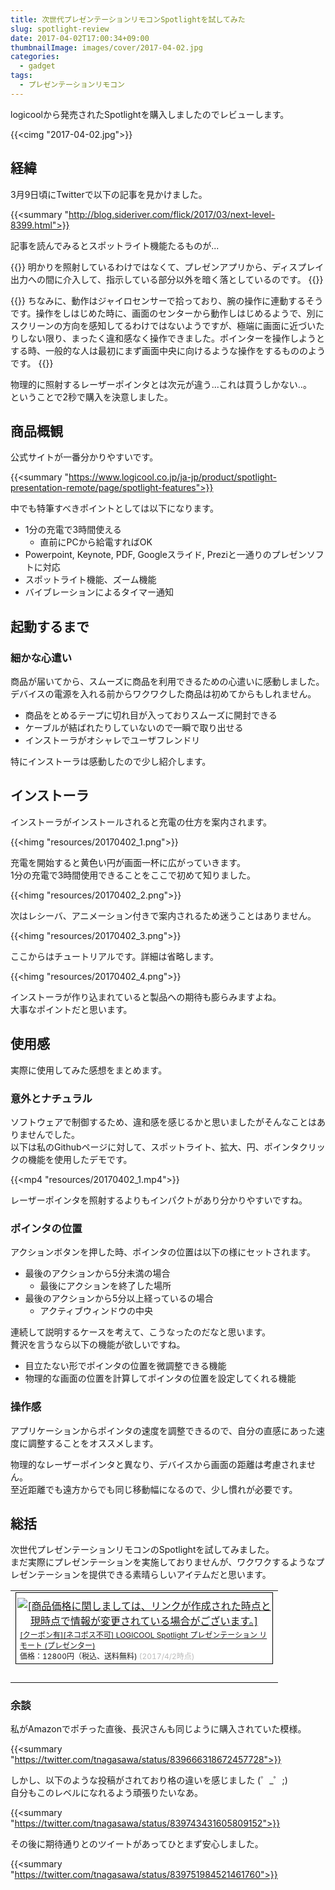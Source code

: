 ```yaml
---
title: 次世代プレゼンテーションリモコンSpotlightを試してみた
slug: spotlight-review
date: 2017-04-02T17:00:34+09:00
thumbnailImage: images/cover/2017-04-02.jpg
categories:
  - gadget
tags:
  - プレゼンテーションリモコン
---
```



logicoolから発売されたSpotlightを購入しましたのでレビューします。

<!--more-->

{{<cimg "2017-04-02.jpg">}}

<!--toc-->


経緯
----

3月9日頃にTwitterで以下の記事を見かけました。

{{<summary "http://blog.sideriver.com/flick/2017/03/next-level-8399.html">}}

記事を読んでみるとスポットライト機能たるものが...

{{<alert>}}
明かりを照射しているわけではなくて、プレゼンアプリから、ディスプレイ出力への間に介入して、指示している部分以外を暗く落としているのです。
{{</alert>}}

{{<alert>}}
ちなみに、動作はジャイロセンサーで拾っており、腕の操作に連動するそうです。操作をしはじめた時に、画面のセンターから動作しはじめるようで、別にスクリーンの方向を感知してるわけではないようですが、極端に画面に近づいたりしない限り、まったく違和感なく操作できました。ポインターを操作しようとする時、一般的な人は最初にまず画面中央に向けるような操作をするもののようです。
{{</alert>}}

物理的に照射するレーザーポインタとは次元が違う...これは買うしかない..。  
ということで2秒で購入を決意しました。


商品概観
--------

公式サイトが一番分かりやすいです。

{{<summary "https://www.logicool.co.jp/ja-jp/product/spotlight-presentation-remote/page/spotlight-features">}}

中でも特筆すべきポイントとしては以下になります。

* 1分の充電で3時間使える
    * 直前にPCから給電すればOK
* Powerpoint, Keynote, PDF, Googleスライド, Preziと一通りのプレゼンソフトに対応
* スポットライト機能、ズーム機能
* バイブレーションによるタイマー通知


起動するまで
------------

### 細かな心遣い

商品が届いてから、スムーズに商品を利用できるための心遣いに感動しました。  
デバイスの電源を入れる前からワクワクした商品は初めてからもしれません。

* 商品をとめるテープに切れ目が入っておりスムーズに開封できる
* ケーブルが結ばれたりしていないので一瞬で取り出せる
* インストーラがオシャレでユーザフレンドリ

特にインストーラは感動したので少し紹介します。


インストーラ
------------

インストーラがインストールされると充電の仕方を案内されます。

{{<himg "resources/20170402_1.png">}}

充電を開始すると黄色い円が画面一杯に広がっていきます。  
1分の充電で3時間使用できることをここで初めて知りました。

{{<himg "resources/20170402_2.png">}}

次はレシーバ、アニメーション付きで案内されるため迷うことはありません。

{{<himg "resources/20170402_3.png">}}

ここからはチュートリアルです。詳細は省略します。

{{<himg "resources/20170402_4.png">}}

インストーラが作り込まれていると製品への期待も膨らみますよね。  
大事なポイントだと思います。


使用感
------

実際に使用してみた感想をまとめます。

### 意外とナチュラル

ソフトウェアで制御するため、違和感を感じるかと思いましたがそんなことはありませんでした。  
以下は私のGithubページに対して、スポットライト、拡大、円、ポインタクリックの機能を使用したデモです。

{{<mp4 "resources/20170402_1.mp4">}}

レーザーポインタを照射するよりもインパクトがあり分かりやすいですね。

### ポインタの位置

アクションボタンを押した時、ポインタの位置は以下の様にセットされます。

* 最後のアクションから5分未満の場合
    * 最後にアクションを終了した場所
* 最後のアクションから5分以上経っているの場合
    * アクティブウィンドウの中央

連続して説明するケースを考えて、こうなったのだなと思います。  
贅沢を言うなら以下の機能が欲しいですね。

* 目立たない形でポインタの位置を微調整できる機能
* 物理的な画面の位置を計算してポインタの位置を設定してくれる機能

### 操作感

アプリケーションからポインタの速度を調整できるので、自分の直感にあった速度に調整することをオススメします。

物理的なレーザーポインタと異なり、デバイスから画面の距離は考慮されません。  
至近距離でも遠方からでも同じ移動幅になるので、少し慣れが必要です。


総括
----

次世代プレゼンテーションリモコンのSpotlightを試してみました。  
まだ実際にプレゼンテーションを実施しておりませんが、ワクワクするようなプレゼンテーションを提供できる素晴らしいアイテムだと思います。

<table border="0" cellpadding="0" cellspacing="0"><tr><td><div style="border:1px solid #000000;background-color:#FFFFFF;width:410px;margin:0px;padding-top:6px;text-align:center;overflow:auto;"><a href="https://hb.afl.rakuten.co.jp/hgc/111e6a0f.742ccdbe.111e6a10.09c1f2a7/?pc=https%3A%2F%2Fitem.rakuten.co.jp%2Fkitcut%2F44803511991%2F&m=http%3A%2F%2Fm.rakuten.co.jp%2Fkitcut%2Fi%2F10085601%2F&scid=af_item_tbl&link_type=picttext&ut=eyJwYWdlIjoiaXRlbSIsInR5cGUiOiJwaWN0dGV4dCIsInNpemUiOiI0MDB4NDAwIiwibmFtIjoxLCJuYW1wIjoiZG93biIsImNvbSI6MSwiY29tcCI6ImRvd24iLCJwcmljZSI6MSwiYm9yIjoxLCJjb2wiOjB9" target="_blank" style="word-wrap:break-word;"  ><img src="https://hbb.afl.rakuten.co.jp/hgb/111e6a0f.742ccdbe.111e6a10.09c1f2a7/?me_id=1206376&item_id=10085601&m=https%3A%2F%2Fthumbnail.image.rakuten.co.jp%2F%400_mall%2Fkitcut%2Fcabinet%2Fitem%2F38%2Fp44803511991_57583.jpg%3F_ex%3D80x80&pc=https%3A%2F%2Fthumbnail.image.rakuten.co.jp%2F%400_mall%2Fkitcut%2Fcabinet%2Fitem%2F38%2Fp44803511991_57583.jpg%3F_ex%3D400x400&s=400x400&t=picttext" border="0" style="margin:2px" alt="[商品価格に関しましては、リンクが作成された時点と現時点で情報が変更されている場合がございます。]" title="[商品価格に関しましては、リンクが作成された時点と現時点で情報が変更されている場合がございます。]"></a><p style="font-size:12px;line-height:1.4em;text-align:left;margin:0px;padding:2px 6px;word-wrap:break-word"><a href="https://hb.afl.rakuten.co.jp/hgc/111e6a0f.742ccdbe.111e6a10.09c1f2a7/?pc=https%3A%2F%2Fitem.rakuten.co.jp%2Fkitcut%2F44803511991%2F&m=http%3A%2F%2Fm.rakuten.co.jp%2Fkitcut%2Fi%2F10085601%2F&scid=af_item_tbl&link_type=picttext&ut=eyJwYWdlIjoiaXRlbSIsInR5cGUiOiJwaWN0dGV4dCIsInNpemUiOiI0MDB4NDAwIiwibmFtIjoxLCJuYW1wIjoiZG93biIsImNvbSI6MSwiY29tcCI6ImRvd24iLCJwcmljZSI6MSwiYm9yIjoxLCJjb2wiOjB9" target="_blank" style="word-wrap:break-word;"  >[クーポン有][ネコポス不可] LOGICOOL Spotlight プレゼンテーション リモート (プレゼンター)</a><br><span >価格：12800円（税込、送料無料)</span> <span style="color:#BBB">(2017/4/2時点)</span></p></div><br><p style="font-size:12px;line-height:1.4em;margin:5px;word-wrap:break-word"></p></td></tr></table>

### 余談

私がAmazonでポチった直後、長沢さんも同じように購入されていた模様。

{{<summary "https://twitter.com/tnagasawa/status/839666318672457728">}}

しかし、以下のような投稿がされており格の違いを感じました (゜_゜;)  
自分もこのレベルになれるよう頑張りたいなあ。

{{<summary "https://twitter.com/tnagasawa/status/839743431605809152">}}

その後に期待通りとのツイートがあってひとまず安心しました。

{{<summary "https://twitter.com/tnagasawa/status/839751984521461760">}}
